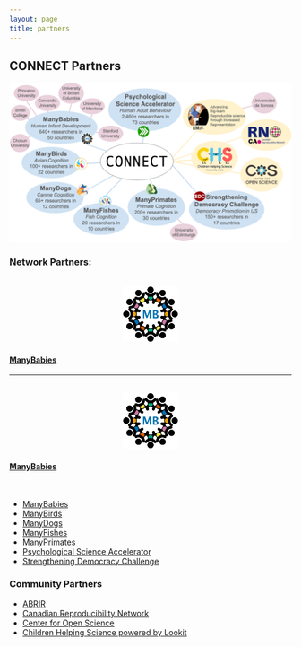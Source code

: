```yaml
---
layout: page
title: partners
---
```


## CONNECT Partners

<img src="/assets/img/connect-partners.png" />

### Network Partners: 

<section>
  <div class="container">
    <div class="row">
      <div class="col-sm-3 col-xs-6" align="center">
        <br>
        <a href="https://manybabies.org/"><img src="/assets/img/manybabies-logo.png" alt="ManyBabies logo" width="100" height="100"></a>
      </div>
      <div class="col-sm-9">
        <h4><a href="https://manybabies.org/">ManyBabies</a></h4>
      </div>
    </div>
    <hr>
    <div class="row">
      <div class="col-sm-3 col-xs-6" align="center">
        <br>        
        <a href="https://manybabies.org/"><img src="/assets/img/manybabies-logo.png" alt="ManyBabies logo" width="100" height="100"></a>
      </div>
      <div class="col-sm-9">
        <h4><a href="https://manybabies.org/">ManyBabies</a></h4>
      </div>
    </div>
  </div>
</section>
<br>


* [ManyBabies](https://manybabies.org/)
* [ManyBirds](http://themanybirds.com)
* [ManyDogs](https://manydogsproject.github.io)
* [ManyFishes](https://twitter.com/TheManyFishes)
* [ManyPrimates](https://manyprimates.github.io)
* [Psychological Science Accelerator](https://psysciacc.org)
* [Strengthening Democracy Challenge](https://www.strengtheningdemocracychallenge.org)

### Community Partners

* [ABRIR](https://abrirpsy.org/)
* [Canadian Reproducibility Network](https://carn-recar.ca/)
* [Center for Open Science](https://www.cos.io/)
* [Children Helping Science powered by Lookit](https://lookit.mit.edu)